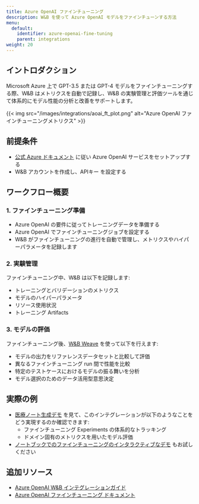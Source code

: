 ```yaml
---
title: Azure OpenAI ファインチューニング
description: W&B を使って Azure OpenAI モデルをファインチューンする方法
menu:
  default:
    identifier: azure-openai-fine-tuning
    parent: integrations
weight: 20
---
```


## イントロダクション
Microsoft Azure 上で GPT-3.5 または GPT-4 モデルをファインチューニングする際、W&B はメトリクスを自動で記録し、W&B の実験管理と評価ツールを通じて体系的にモデル性能の分析と改善をサポートします。

{{< img src="/images/integrations/aoai_ft_plot.png" alt="Azure OpenAI ファインチューニングメトリクス" >}}

## 前提条件
- [公式 Azure ドキュメント](https://wandb.me/aoai-wb-int) に従い Azure OpenAI サービスをセットアップする
- W&B アカウントを作成し、APIキー を設定する

## ワークフロー概要

### 1. ファインチューニング準備
- Azure OpenAI の要件に従ってトレーニングデータを準備する
- Azure OpenAI でファインチューニングジョブを設定する
- W&B がファインチューニングの進行を自動で管理し、メトリクスやハイパーパラメータを記録します

### 2. 実験管理
ファインチューニング中、W&B は以下を記録します:
- トレーニングとバリデーションのメトリクス
- モデルのハイパーパラメータ
- リソース使用状況
- トレーニング Artifacts

### 3. モデルの評価
ファインチューニング後、[W&B Weave](https://weave-docs.wandb.ai) を使って以下を行えます:
- モデルの出力をリファレンスデータセットと比較して評価
- 異なるファインチューニング run 間で性能を比較
- 特定のテストケースにおけるモデルの振る舞いを分析
- モデル選択のためのデータ活用型意思決定

## 実際の例
* [医療ノート生成デモ](https://wandb.me/aoai-ft-colab) を見て、このインテグレーションが以下のようなことをどう実現するのか確認できます:
  - ファインチューニング Experiments の体系的なトラッキング
  - ドメイン固有のメトリクスを用いたモデル評価
* [ノートブックでのファインチューニングのインタラクティブなデモ](https://colab.research.google.com/github/wandb/examples/blob/master/colabs/azure/azure_gpt_medical_notes.ipynb) もお試しください

## 追加リソース
- [Azure OpenAI W&B インテグレーションガイド](https://wandb.me/aoai-wb-int)
- [Azure OpenAI ファインチューニング ドキュメント](https://learn.microsoft.com/azure/ai-services/openai/how-to/fine-tuning?tabs=turbo%2Cpython&pivots=programming-language-python)